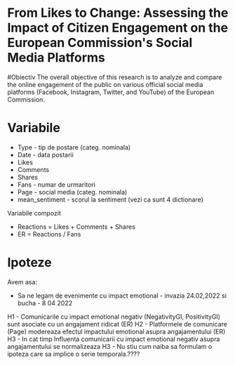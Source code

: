 # From Likes to Change: Assessing the Impact of Citizen Engagement on the European Commission's Social Media Platforms

#Obiectiv
The overall objective of this research is to analyze and compare the online engagement of the public on various official social media platforms (Facebook, Instagram, Twitter, and YouTube) of the European Commission.

# Variabile
- Type - tip de postare (categ. nominala)
- Date - data postarii
- Likes
- Comments
- Shares
- Fans - numar de urmaritori
- Page - social media (categ. nominala)
- mean_sentiment - scorul la sentiment (vezi ca sunt 4 dictionare)

Variabile compozit
- Reactions = Likes + Comments + Shares
- ER = Reactions / Fans


# Ipoteze
Avem asa:
- Sa ne legam de evenimente cu impact emotional - invazia 24.02,2022 si bucha - 8 04 2022

H1 - Comunicarile cu impact emotional negativ (NegativityGI, PositivityGI) sunt asociate cu un angajament ridicat (ER)
H2 - Platformele de comunicare (Page) modereaza efectul impactului emotional asupra angajamentului (ER)
H3 - In cat timp Influenta comunicarii cu impact emotional negativ asupra angajamentului se normalizeaza
H3 - Nu stiu cum naiba sa formulam o ipoteza care sa implice o serie temporala.????
